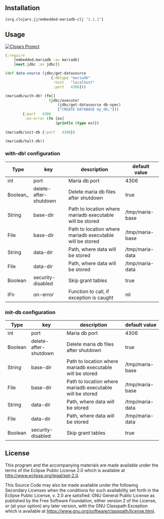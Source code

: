
## Installation
```clojure
[org.clojars.jj/embedded-mariadb-clj "1.1.1"]
```
## Usage

[![Clojars Project](https://img.shields.io/clojars/v/org.clojars.jj/embedded-mariadb-clj.svg)](https://clojars.org/org.clojars.jj/embedded-mariadb-clj)

``` clojure
(:require
    [embedded.mariadb :as mariadb]
    [next.jdbc :as jdbc])

(def data-source (jdbc/get-datasource
                     {:dbtype "mariadb"
                      :host   "localhost"
                      :port   4306}))

(mariadb/with-db! (fn[] 
                    (jdbc/execute! 
                        (jdbc/get-datasource db-spec) 
                        ["CREATE DATABASE my_db;"]))
        {:port   4306
         :on-error (fn [ex]
                       (println (type ex)})
                       
(mariadb/init-db {:port   4306})         

(mariadb/halt-db!)

``` 

### with-db! configuration

| Type     | key                   | description                                              | default value   |
|----------|-----------------------|----------------------------------------------------------|-----------------|
| int      | port                  | Maria db port                                            | 4306            |    
| Boolean_ | delete-after-shutdown | Delete maria db files after shutdown                     | true            |
| String   | base-dir              | Path to location where mariadb executable will be stored | /tmp/maria-base |
| File     | base-dir              | Path to location where mariadb executable will be stored | /tmp/maria-base |
| String   | data-dir              | Path, where data will be stored                          | /tmp/maria-data |
| File     | data-dir              | Path, where data will be stored                          | /tmp/maria-data |
| Boolean  | security-disabled     | Skip grant tables                                        | true            |
| IFn      | on-error              | Function to call, if exception is caught                 | nil             |

### init-db configuration

| Type    | key                   | description                                              | default value   |
|---------|-----------------------|----------------------------------------------------------|-----------------|
| int     | port                  | Maria db port                                            | 4306            |    
| Boolean | delete-after-shutdown | Delete maria db files after shutdown                     | true            |
| String  | base-dir              | Path to location where mariadb executable will be stored | /tmp/maria-base |
| File    | base-dir              | Path to location where mariadb executable will be stored | /tmp/maria-base |
| String  | data-dir              | Path, where data will be stored                          | /tmp/maria-data |
| File    | data-dir              | Path, where data will be stored                          | /tmp/maria-data |
| Boolean | security-disabled     | Skip grant tables                                        | true            |

## License

This program and the accompanying materials are made available under the
terms of the Eclipse Public License 2.0 which is available at
http://www.eclipse.org/legal/epl-2.0.

This Source Code may also be made available under the following Secondary
Licenses when the conditions for such availability set forth in the Eclipse
Public License, v. 2.0 are satisfied: GNU General Public License as published by
the Free Software Foundation, either version 2 of the License, or (at your
option) any later version, with the GNU Classpath Exception which is available
at https://www.gnu.org/software/classpath/license.html.
